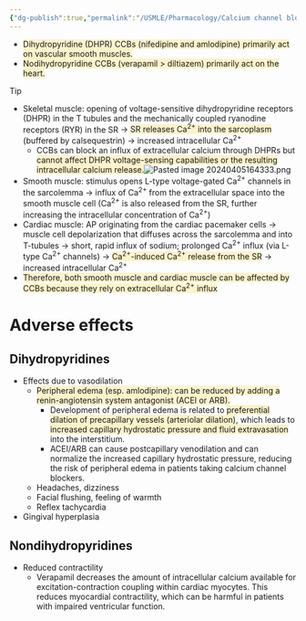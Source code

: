 ```yaml
---
{"dg-publish":true,"permalink":"/USMLE/Pharmacology/Calcium channel blockers/"}
---
```


- <span style="background:rgba(240, 200, 0, 0.2)">Dihydropyridine (DHPR) CCBs (nifedipine and amlodipine) primarily act on vascular smooth muscles. </span>
- <span style="background:rgba(240, 200, 0, 0.2)">Nodihydropyridine CCBs (verapamil > diltiazem) primarily act on the heart.</span>
>[!tip] 
>- Skeletal muscle: opening of voltage-sensitive dihydropyridine receptors (DHPR) in the T tubules and the mechanically coupled ryanodine receptors (RYR) in the SR → <span style="background:rgba(240, 200, 0, 0.2)">SR releases Ca<sup>2+</sup> into the sarcoplasm</span> (buffered by calsequestrin) → increased intracellular Ca<sup>2+</sup>
>	- CCBs can block an influx of extracellular calcium through DHPRs but <span style="background:rgba(240, 200, 0, 0.2)">cannot affect DHPR voltage-sensing capabilities or the resulting intracellular calcium release.</span>![Pasted image 20240405164333.png](/img/user/appendix/Pasted%20image%2020240405164333.png)
>- Smooth muscle: stimulus opens L-type voltage-gated Ca<sup>2+</sup> channels in the sarcolemma  → influx of Ca<sup>2+</sup> from the extracellular space into the smooth muscle cell (Ca<sup>2+</sup> is also released from the SR, further increasing the intracellular concentration of Ca<sup>2+</sup>)
>- Cardiac muscle: AP originating from the cardiac pacemaker cells → muscle cell depolarization that diffuses across the sarcolemma and into T-tubules → short, rapid influx of sodium; prolonged Ca<sup>2+</sup> influx (via L-type Ca<sup>2+</sup> channels) → <span style="background:rgba(240, 200, 0, 0.2)">Ca<sup>2+</sup>-induced Ca<sup>2+</sup> release from the SR</span>  → increased intracellular Ca<sup>2+</sup>
>- <span style="background:rgba(240, 200, 0, 0.2)">Therefore, both smooth muscle and cardiac muscle can be affected by CCBs because they rely on extracellular Ca<sup>2+</sup> influx</span>
# Adverse effects
## Dihydropyridines
- Effects due to vasodilation
	- <span style="background:rgba(240, 200, 0, 0.2)">Peripheral edema (esp. amlodipine):  can be reduced by adding a renin-angiotensin system antagonist (ACEI or ARB).</span>
		- Development of peripheral edema is related to <span style="background:rgba(240, 200, 0, 0.2)">preferential dilation of precapillary vessels (arteriolar dilation)</span>, which leads to <span style="background:rgba(240, 200, 0, 0.2)">increased capillary hydrostatic pressure and fluid extravasation</span> into the interstitium.  
		- ACEI/ARB can cause postcapillary venodilation and can normalize the increased capillary hydrostatic pressure, reducing the risk of peripheral edema in patients taking calcium channel blockers.
	- Headaches, dizziness
	- Facial flushing, feeling of warmth
	- Reflex tachycardia
- Gingival hyperplasia
## Nondihydropyridines
- Reduced contractility
	- Verapamil decreases the amount of intracellular calcium available for excitation-contraction coupling within cardiac myocytes.  This reduces myocardial contractility, which can be harmful in patients with impaired ventricular function.
